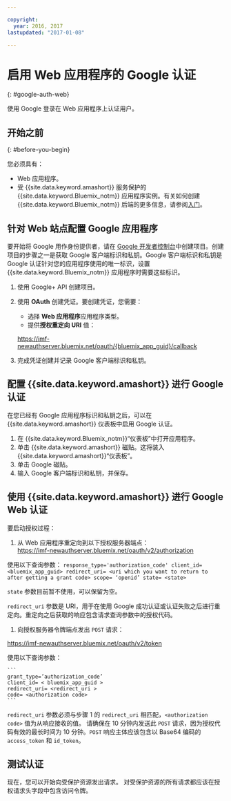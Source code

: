 ```yaml
---

copyright:
  year: 2016, 2017
lastupdated: "2017-01-08"

---
```


# 启用 Web 应用程序的 Google 认证
{: #google-auth-web}

使用 Google 登录在 Web 应用程序上认证用户。


## 开始之前
{: #before-you-begin}

您必须具有：
* Web 应用程序。
* 受 {{site.data.keyword.amashort}} 服务保护的 {{site.data.keyword.Bluemix_notm}} 应用程序实例。有关如何创建 {{site.data.keyword.Bluemix_notm}} 后端的更多信息，请参阅[入门](index.html)。

## 针对 Web 站点配置 Google 应用程序
要开始将 Google 用作身份提供者，请在 [Google 开发者控制台](https://console.developers.google.com)中创建项目。创建项目的步骤之一是获取 Google 客户端标识和私钥。Google 客户端标识和私钥是 Google 认证针对您的应用程序使用的唯一标识，设置 {{site.data.keyword.Bluemix_notm}} 应用程序时需要这些标识。

1. 使用 Google+ API 创建项目。
1. 使用 **OAuth** 创建凭证。要创建凭证，您需要：
    * 选择 **Web 应用程序**应用程序类型。
    * 提供**授权重定向 URI** 值：

     https://imf-newauthserver.bluemix.net/oauth/{bluemix_app_guid}/callback
1. 完成凭证创建并记录 Google 客户端标识和私钥。


## 配置 {{site.data.keyword.amashort}} 进行 Google 认证
在您已经有 Google 应用程序标识和私钥之后，可以在 {{site.data.keyword.amashort}} 仪表板中启用 Google 认证。

1. 在 {{site.data.keyword.Bluemix_notm}}“仪表板”中打开应用程序。
1. 单击 {{site.data.keyword.amashort}} 磁贴。这将装入 {{site.data.keyword.amashort}}“仪表板”。
1. 单击 Google 磁贴。
1. 输入 Google 客户端标识和私钥，并保存。


## 使用 {{site.data.keyword.amashort}} 进行 Google Web 认证
要启动授权过程：

1. 从 Web 应用程序重定向到以下授权服务器端点：  
  https://imf-newauthserver.bluemix.net/oauth/v2/authorization

  使用以下查询参数：
	```
response_type='authorization_code'
   client_id= <bluemix_app_guid>
   redirect_uri= <uri which you want to return to after getting a grant code>
   scope= ‘openid’
   state= <state>
	```

  `state` 参数目前暂不使用，可以保留为空。

  `redirect_uri` 参数是 URI，用于在使用 Google 成功认证或认证失败之后进行重定向。重定向之后获取的响应包含请求查询参数中的授权代码。
1. 向授权服务器令牌端点发出 `POST` 请求：

 https://imf-newauthserver.bluemix.net/oauth/v2/token


  使用以下查询参数：

	```
  	grant_type=’authorization_code’
    client_id= < bluemix_app_guid >
    redirect_uri= <redirect_uri >
    code= <authorization code>
	```
`redirect_uri` 参数必须与步骤 1 的 `redirect_uri` 相匹配，`<authorization code>` 值为从响应接收的值。
请确保在 10 分钟内发送此 `POST` 请求，因为授权代码有效的最长时间为 10 分钟。`POST` 响应主体应该包含以 Base64 编码的 `access_token` 和 `id_token`。

## 测试认证

现在，您可以开始向受保护资源发出请求。
对受保护资源的所有请求都应该在授权请求头字段中包含访问令牌。
